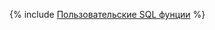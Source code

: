 {% include [Пользовательские SQL фунции](../../../../_includes/user-guide/data-processing/chyt/reference/user-defined-functions.md) %}
